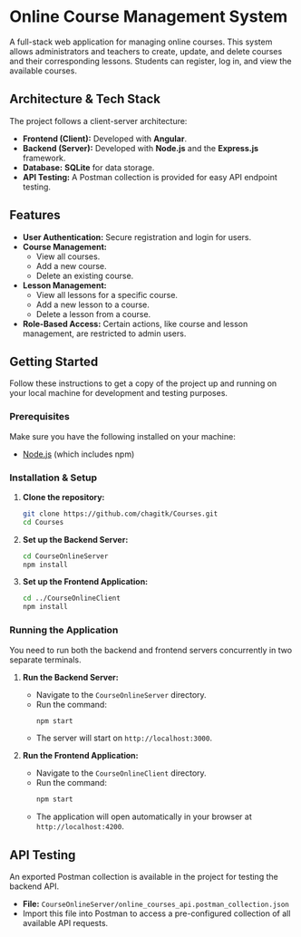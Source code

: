 # Online Course Management System

A full-stack web application for managing online courses. This system allows administrators and teachers to create, update, and delete courses and their corresponding lessons. Students can register, log in, and view the available courses.

## Architecture & Tech Stack

The project follows a client-server architecture:

- **Frontend (Client):** Developed with **Angular**.
- **Backend (Server):** Developed with **Node.js** and the **Express.js** framework.
- **Database:** **SQLite** for data storage.
- **API Testing:** A Postman collection is provided for easy API endpoint testing.

## Features

- **User Authentication:** Secure registration and login for users.
- **Course Management:**
  - View all courses.
  - Add a new course.
  - Delete an existing course.
- **Lesson Management:**
  - View all lessons for a specific course.
  - Add a new lesson to a course.
  - Delete a lesson from a course.
- **Role-Based Access:** Certain actions, like course and lesson management, are restricted to admin users.

## Getting Started

Follow these instructions to get a copy of the project up and running on your local machine for development and testing purposes.

### Prerequisites

Make sure you have the following installed on your machine:
- [Node.js](https://nodejs.org/en/) (which includes npm)

### Installation & Setup

1. **Clone the repository:**
   ```sh
   git clone https://github.com/chagitk/Courses.git
   cd Courses
   ```

2. **Set up the Backend Server:**
   ```sh
   cd CourseOnlineServer
   npm install
   ```

3. **Set up the Frontend Application:**
   ```sh
   cd ../CourseOnlineClient
   npm install
   ```

### Running the Application

You need to run both the backend and frontend servers concurrently in two separate terminals.

1. **Run the Backend Server:**
   - Navigate to the `CourseOnlineServer` directory.
   - Run the command:
     ```sh
     npm start
     ```
   - The server will start on `http://localhost:3000`.

2. **Run the Frontend Application:**
   - Navigate to the `CourseOnlineClient` directory.
   - Run the command:
     ```sh
     npm start
     ```
   - The application will open automatically in your browser at `http://localhost:4200`.

## API Testing

An exported Postman collection is available in the project for testing the backend API.

- **File:** `CourseOnlineServer/online_courses_api.postman_collection.json`
- Import this file into Postman to access a pre-configured collection of all available API requests.
